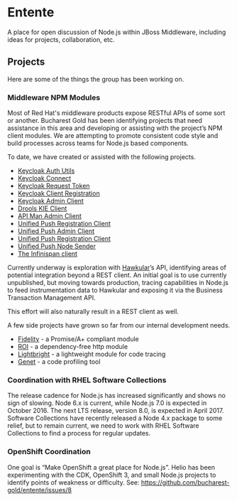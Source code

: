 # Entente
A place for open discussion of Node.js within JBoss Middleware, including
ideas for projects, collaboration, etc.

## Projects

Here are some of the things the group has been working on.

### Middleware NPM Modules

Most of Red Hat's middleware products expose RESTful APIs of some
sort or another. Bucharest Gold has been identifying projects
that need assistance in this area and developing or assisting with
the project’s NPM client modules. We are attempting to promote
consistent code style and build processes across teams for Node.js
based components.

To date, we have created or assisted with the following projects.

* [Keycloak Auth Utils](https://www.npmjs.com/package/keycloak-auth-utils)
* [Keycloak Connect](https://www.npmjs.com/package/keycloak-connect)
* [Keycloak Request Token](https://www.npmjs.com/package/keycloak-request-token)
* [Keycloak Client Registration](https://www.npmjs.com/package/keycloak-client-registration)
* [Keycloak Admin Client](https://www.npmjs.com/package/keycloak-admin-client)
* [Drools KIE Client](https://www.npmjs.com/package/drools-kie-client)
* [API Man Admin Client](https://www.npmjs.com/package/apiman-admin-client)
* [Unified Push Registration Client](https://www.npmjs.com/package/unifiedpush-registration-client)
* [Unified Push Admin Client](https://www.npmjs.com/package/unifiedpush-admin-client)
* [Unified Push Registration Client](https://www.npmjs.com/package/unifiedpush-registration-client)
* [Unified Push Node Sender](https://www.npmjs.com/package/unifiedpush-node-sender)
* [The Infinispan client](https://www.npmjs.com/package/infinispan)

Currently underway is exploration with [Hawkular](http://www.hawkular.org/)’s API,
identifying areas of potential integration beyond a REST client. An initial goal
is to use currently unpublished, but moving towards production, tracing capabilities
in Node.js to feed instrumentation data to Hawkular and exposing it via the
Business Transaction Management API.

This effort will also naturally result in a REST client as well.

A few side projects have grown so far from our internal development needs.

* [Fidelity](https://www.npmjs.com/package/fidelity) - a Promise/A+ compliant module
* [ROI](https://www.npmjs.com/package/roi) - a dependency-free http module
* [Lightbright](https://www.npmjs.com/package/lightbright) - a lightweight module for code tracing
* [Genet](https://www.npmjs.com/package/genet) - a code profiling tool

### Coordination with RHEL Software Collections

The release cadence for Node.js has increased significantly and shows no sign of slowing.
Node 6.x is current, while Node.js 7.0 is expected in October 2016. The next LTS release,
version 8.0, is expected in April 2017. Software Collections have recently released a
Node 4.x package to some relief, but to remain current, we need to work with RHEL
Software Collections to find a process for regular updates.

### OpenShift Coordination

One goal is “Make OpenShift a great place for Node.js”. Helio has been experimenting
with the CDK, OpenShift 3, and small Node.js projects to identify points of weakness
or difficulty. See: https://github.com/bucharest-gold/entente/issues/8

